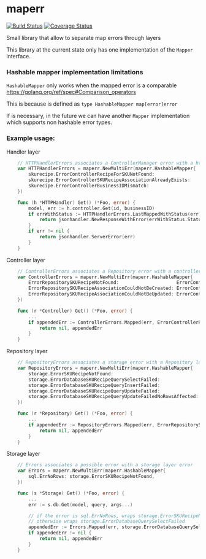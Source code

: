 # maperr
[![Build Status](https://travis-ci.org/intelligentpos/maperr.svg?branch=master)](https://travis-ci.org/intelligentpos/maperr)
[![Coverage Status](https://coveralls.io/repos/github/intelligentpos/maperr/badge.svg)](https://coveralls.io/github/intelligentpos/maperr)

Small library that allow to separate map errors through layers

This library at the current state only has one implementation of the `Mapper` interface.

### Hashable mapper implementation limitations
`HashableMapper` only works when the mapped error is a comparable https://golang.org/ref/spec#Comparison_operators

This is because is defined as `type HashableMapper map[error]error`

If is necessary, in the future we can have another `Mapper` implementation which supports non hashable error types.

### Example usage:

Handler layer
```go
    // HTTPHandlerErrors associates a ControllerManager error with a http api handler layer error
    var HTTPHandlerErrors = maperr.NewMultiErr(maperr.HashableMapper{
    	skurecipe.ErrorControllerRecipeForSKUNotFound:                   maperr.WithStatus(errorTextRecipeForSKUNotFound, http.StatusNotFound),
    	skurecipe.ErrorControllerSKURecipeAssociationAlreadyExists:      maperr.WithStatus(errorTextRecipeForSKUAlreadyExists, http.StatusBadRequest),
    	skurecipe.ErrorControllerBusinessIDMismatch:                     maperr.WithStatus(errorTextResourceBusinessMismatch, http.StatusUnauthorized),
    })

    func (h *HTTPHandler) Get() (*Foo, error) {
        model, err := h.controller.Get(id, businessID)
        if errWithStatus := HTTPHandlerErrors.LastMappedWithStatus(err); errWithStatus != nil {
            return jsonhandler.NewResponseWithError(errWithStatus.Status(), errWithStatus.Error(), &err)
        }
        if err != nil {
            return jsonhandler.ServerError(err)
        }
    }
```

Controller layer
```go
    // ControllerErrors associates a Repository error with a controller layer error
    var ControllerErrors = maperr.NewMultiErr(maperr.HashableMapper{
        ErrorRepositorySKURecipeNotFound:                     ErrorControllerRecipeForSKUNotFound,
        ErrorRepositorySKURecipeAssociationCouldNotBeCreated: ErrorControllerCouldNotAssociateSKUToRecipe,
        ErrorRepositorySKURecipeAssociationCouldNotBeUpdated: ErrorControllerCouldNotRemoveSKUAssociationWithRecipe,
    })

    func (r *Controller) Get() (*Foo, error) {
        ...
        if appendedErr := ControllerErrors.Mapped(err, ErrorControllerRecipeForSKUNotFound); appendedErr != nil {
            return nil, appendedErr
        }
    }
```

Repository layer
```go
    // RepositoryErrors associates a storage error with a Repository layer error
    var RepositoryErrors = maperr.NewMultiErr(maperr.HashableMapper{
        storage.ErrorSKURecipeNotFound:                                ErrorRepositorySKURecipeNotFound,
        storage.ErrorDatabaseSKURecipeQuerySelectFailed:               ErrorRepositorySKURecipeNotFound,
        storage.ErrorDatabaseSKURecipeQueryInsertFailed:               ErrorRepositorySKURecipeAssociationCouldNotBeCreated,
        storage.ErrorDatabaseSKURecipeQueryUpdateFailed:               ErrorRepositorySKURecipeAssociationCouldNotBeUpdated,
        storage.ErrorDatabaseSKURecipeQueryUpdateFailedNoRowsAffected: ErrorRepositorySKURecipeAssociationCouldNotBeUpdated,
    })

    func (r *Repository) Get() (*Foo, error) {
        ...
        if appendedErr := RepositoryErrors.Mapped(err, ErrorRepositorySKURecipeNotFound); appendedErr != nil {
            return nil, appendedErr
        }
    }
```

Storage layer
```go
    // Errors associates a possible error with a storage layer error
    var Errors = maperr.NewMultiErr(maperr.HashableMapper{
        sql.ErrNoRows: storage.ErrorSKURecipeNotFound,
    })

    func (s *Storage) Get() (*Foo, error) {
        ...
        err := s.db.Get(model, query, args...)

        // if the error is sql.ErrNoRows, wraps storage.ErrorSKURecipeNotFound
        // otherwise wraps storage.ErrorDatabaseQuerySelectFailed
        appendedErr := Errors.Mapped(err, storage.ErrorDatabaseQuerySelectFailed)
        if appendedErr != nil {
            return nil, appendedErr
        }
    }
```
